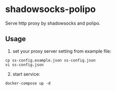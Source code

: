 # shadowsocks-polipo
Serve http proxy by shadowsocks and polipo.

## Usage
1. set your proxy server setting from example file:
```
cp ss-config.example.json ss-config.json
vi ss-config.json
```
2. start service:
```
docker-compose up -d
```
